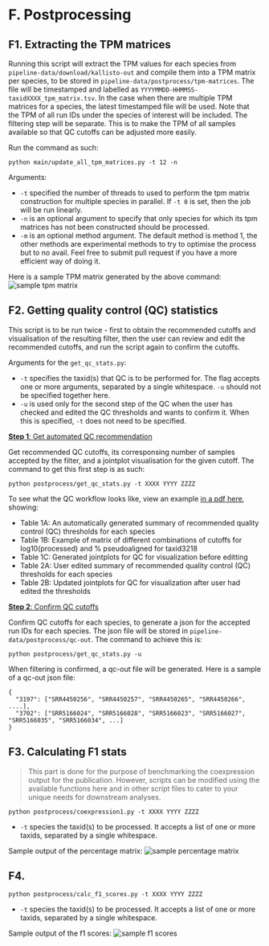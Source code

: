# F. Postprocessing

## F1. Extracting the TPM matrices

Running this script will extract the TPM values for each species from `pipeline-data/download/kallisto-out` and compile them into a TPM matrix per species, to be stored in `pipeline-data/postprocess/tpm-matrices`. The file will be timestamped and labelled as `YYYYMMDD-HHMMSS-taxidXXXX_tpm_matrix.tsv`. In the case when there are multiple TPM matrices for a species, the latest timestamped file will be used. Note that the TPM of all run IDs under the species of interest will be included. The filtering step will be separate. This is to make the TPM of all samples available so that QC cutoffs can be adjusted more easily.

Run the command as such:
```
python main/update_all_tpm_matrices.py -t 12 -n
```

Arguments:

- `-t` specified the number of threads to used to perform the tpm matrix construction for multiple species in parallel. If `-t 0` is set, then the job will be run linearly.
- `-n` is an optional argument to specify that only species for which its tpm matrices has not been constructed should be processed.
- `-m` is an optional method argument. The default method is method 1, the other methods are experimental methods to try to optimise the process but to no avail. Feel free to submit pull request if you have a more efficient way of doing it.

Here is a sample TPM matrix generated by the above command:
![sample tpm matrix](https://github.com/wirriamm/plants-pipeline/blob/master/docs/imgs/sample_tpm_matrix.png)

## F2. Getting quality control (QC) statistics

This script is to be run twice - first to obtain the recommended cutoffs and visualisation of the resulting filter, then the user can review and edit the recommended cutoffs, and run the script again to confirm the cutoffs.

Arguments for the `get_qc_stats.py`:

- `-t` specifies the taxid(s) that QC is to be performed for. The flag accepts one or more arguments, separated by a single whitespace. `-u` should not be specified together here.
- `-u` is used only for the second step of the QC when the user has checked and edited the QC thresholds and wants to confirm it. When this is specified, `-t` does not need to be specified.

<ins>**Step 1**: Get automated QC recommendation</ins>

Get recommended QC cutoffs, its corresponsing number of samples accepted by the filter, and a jointplot visualisation for the given cutoff. The command to get this first step is as such:

```
python postprocess/get_qc_stats.py -t XXXX YYYY ZZZZ
```

To see what the QC workflow looks like, view an example [in a pdf here](https://github.com/wirriamm/plants-pipeline/blob/master/docs/quality_control_demo.pdf), showing:
- Table 1A: An automatically generated summary of recommended quality control (QC) thresholds for each species
- Table 1B: Example of matrix of different combinations of cutoffs for log10(processed) and % pseudoaligned for taxid3218
- Table 1C: Generated jointplots for QC for visualization before editting
- Table 2A: User edited summary of recommended quality control (QC) thresholds for each species
- Table 2B: Updated jointplots for QC for visualization after user had edited the thresholds

<ins>**Step 2**: Confirm QC cutoffs</ins>

Confirm QC cutoffs for each species, to generate a json for the accepted run IDs for each species. The json file will be stored in `pipeline-data/postprocess/qc-out`. The command to achieve this is:

```
python postprocess/get_qc_stats.py -u
```

When filtering is confirmed, a qc-out file will be generated. Here is a sample of a qc-out json file:
```
{
  "3197": ["SRR4450256", "SRR4450257", "SRR4450265", "SRR4450266", ....],
  "3702": ["SRR5166024", "SRR5166028", "SRR5166023", "SRR5166027", "SRR5166035", "SRR5166034", ...]
}
```

## F3. Calculating F1 stats

> This part is done for the purpose of benchmarking the coexpression output for the publication. However, scripts can be modified using the available functions here and in other script files to cater to your unique needs for downstream analyses.

```
python postprocess/coexpression1.py -t XXXX YYYY ZZZZ
```

- `-t` species the taxid(s) to be processed. It accepts a list of one or more taxids, separated by a single whitespace.

Sample output of the percentage matrix:
![sample percentage matrix](https://github.com/wirriamm/plants-pipeline/blob/master/docs/imgs/sample_percentage_matrix.png)

## F4.

```
python postprocess/calc_f1_scores.py -t XXXX YYYY ZZZZ
```

- `-t` species the taxid(s) to be processed. It accepts a list of one or more taxids, separated by a single whitespace.

Sample output of the f1 scores:
![sample f1 scores](https://github.com/wirriamm/plants-pipeline/blob/master/docs/imgs/sample_f1_stats.png)
